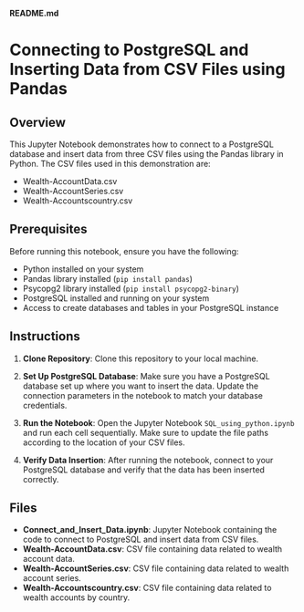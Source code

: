 **README.md**

# Connecting to PostgreSQL and Inserting Data from CSV Files using Pandas

## Overview
This Jupyter Notebook demonstrates how to connect to a PostgreSQL database and insert data from three CSV files using the Pandas library in Python. The CSV files used in this demonstration are:
- Wealth-AccountData.csv
- Wealth-AccountSeries.csv
- Wealth-Accountscountry.csv

## Prerequisites
Before running this notebook, ensure you have the following:
- Python installed on your system
- Pandas library installed (`pip install pandas`)
- Psycopg2 library installed (`pip install psycopg2-binary`)
- PostgreSQL installed and running on your system
- Access to create databases and tables in your PostgreSQL instance

## Instructions
1. **Clone Repository**: Clone this repository to your local machine.

2. **Set Up PostgreSQL Database**: Make sure you have a PostgreSQL database set up where you want to insert the data. Update the connection parameters in the notebook to match your database credentials.

3. **Run the Notebook**: Open the Jupyter Notebook `SQL_using_python.ipynb` and run each cell sequentially. Make sure to update the file paths according to the location of your CSV files.

4. **Verify Data Insertion**: After running the notebook, connect to your PostgreSQL database and verify that the data has been inserted correctly.

## Files
- **Connect_and_Insert_Data.ipynb**: Jupyter Notebook containing the code to connect to PostgreSQL and insert data from CSV files.
- **Wealth-AccountData.csv**: CSV file containing data related to wealth account data.
- **Wealth-AccountSeries.csv**: CSV file containing data related to wealth account series.
- **Wealth-Accountscountry.csv**: CSV file containing data related to wealth accounts by country.
